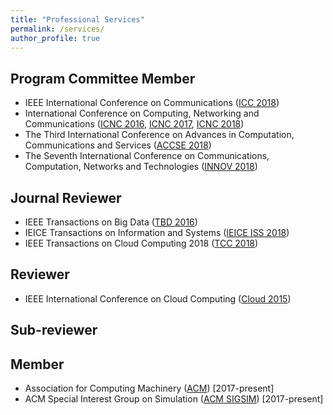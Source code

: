 ```yaml
---
title: "Professional Services"
permalink: /services/
author_profile: true
---
```


## Program Committee Member 
* IEEE International Conference on Communications ([ICC 2018](http://icc2018.ieee-icc.org/))
* International Conference on Computing, Networking and Communications ([ICNC 2016](http://www.conf-icnc.org/2016/), [ICNC 2017](http://www.conf-icnc.org/2017/), [ICNC 2018](http://www.conf-icnc.org/2018/))
* The Third International Conference on Advances in Computation, Communications and Services ([ACCSE 2018](https://www.iaria.org/conferences2018/ACCSE18.html))
* The Seventh International Conference on Communications, Computation, Networks and Technologies ([INNOV 2018](https://www.iaria.org/conferences2018/INNOV18.html))


## Journal Reviewer
* IEEE Transactions on Big Data ([TBD 2016](https://www.computer.org/web/tbd))
* IEICE Transactions on Information and Systems ([IEICE ISS 2018](https://www.ieice.org/eng/shiori/mokuji_iss.html))
* IEEE Transactions on Cloud Computing 2018 ([TCC 2018](https://www.computer.org/web/tcc))

## Reviewer
* IEEE International Conference on Cloud Computing ([Cloud 2015](https://ieeexplore.ieee.org/xpl/mostRecentIssue.jsp?punumber=7194474))

## Sub-reviewer


## Member
* Association for Computing Machinery ([ACM](https://www.acm.org/)) [2017-present]
* ACM Special Interest Group on Simulation ([ACM SIGSIM](https://www.acm.org/special-interest-groups/sigs/sigsim)) [2017-present]